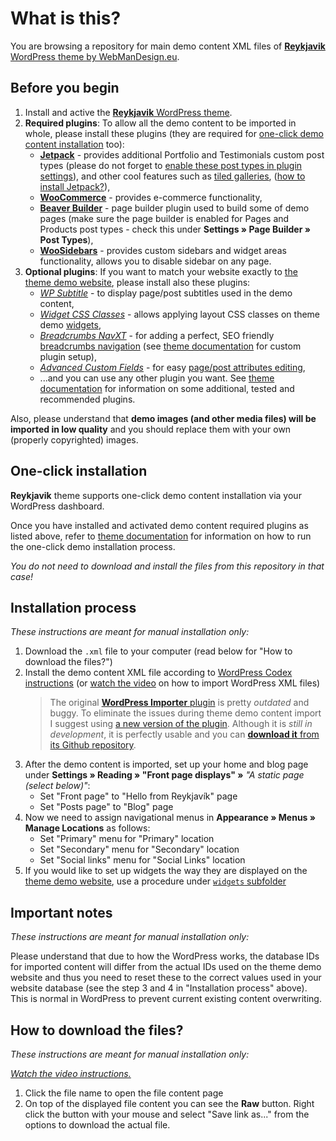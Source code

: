 # What is this?

You are browsing a repository for main demo content XML files of [**Reykjavik** WordPress theme by WebManDesign.eu](https://www.webmandesign.eu/portfolio/reykjavik-wordpress-theme/).


## Before you begin

1. Install and active the [**Reykjavik** WordPress theme](https://www.webmandesign.eu/portfolio/reykjavik-wordpress-theme/).
2. **Required plugins**: To allow all the demo content to be imported in whole, please install these plugins (they are required for [one-click demo content installation](#one-click-installation) too):
    * [**Jetpack**](https://wordpress.org/plugins/webman-amplifier/) - provides additional Portfolio and Testimonials custom post types (please do not forget to [enable these post types in plugin settings](https://jetpack.com/support/custom-content-types/)), and other cool features such as [tiled galleries](https://jetpack.me/support/tiled-galleries/), ([how to install Jetpack?](https://jetpack.com/support/installing-jetpack/)),
    * [**WooCommerce**](https://wordpress.org/plugins/woocommerce/) - provides e-commerce functionality,
    * [**Beaver Builder**](https://wordpress.org/plugins/beaver-builder-lite-version/) - page builder plugin used to build some of demo pages (make sure the page builder is enabled for Pages and Products post types - check this under **Settings &raquo; Page Builder &raquo; Post Types**),
    * [**WooSidebars**](https://wordpress.org/plugins/woosidebars/) - provides custom sidebars and widget areas functionality, allows you to disable sidebar on any page.
3. **Optional plugins**: If you want to match your website exactly to [the theme demo website](http://themedemos.webmandesign.eu/reykjavik/), please install also these plugins: 
    * [*WP Subtitle*](https://wordpress.org/plugins/wp-subtitle/) - to display page/post subtitles used in the demo content,
    * [*Widget CSS Classes*](https://wordpress.org/plugins/widget-css-classes/) - allows applying layout CSS classes on theme demo [widgets](https://github.com/webmandesign/demo-content/tree/master/reykjavik/widgets),
    * [*Breadcrumbs NavXT*](https://wordpress.org/plugins/breadcrumb-navxt/) - for adding a perfect, SEO friendly [breadcrumbs navigation](http://en.wikipedia.org/wiki/Breadcrumb_%28navigation%29) (see [theme documentation](https://www.webmandesign.eu/manual/reykjavik/#breadcrumbs) for custom plugin setup),
    * [*Advanced Custom Fields*](https://wordpress.org/plugins/advanced-custom-fields/) - for easy [page/post attributes editing](https://www.webmandesign.eu/manual/reykjavik/#custom-fields),
    * ...and you can use any other plugin you want. See [theme documentation](https://www.webmandesign.eu/manual/reykjavik/#plugins-others) for information on some additional, tested and recommended plugins.

Also, please understand that **demo images (and other media files) will be imported in low quality** and you should replace them with your own (properly copyrighted) images.


## One-click installation

**Reykjavik** theme supports one-click demo content installation via your WordPress dashboard.

Once you have installed and activated demo content required plugins as listed above, refer to [theme documentation](https://www.webmandesign.eu/manual/reykjavik/#demo-content) for information on how to run the one-click demo installation process.

*You do not need to download and install the files from this repository in that case!*


## Installation process

*These instructions are meant for manual installation only:*

1. Download the `.xml` file to your computer (read below for "How to download the files?")
2. Install the demo content XML file according to [WordPress Codex instructions](http://codex.wordpress.org/Importing_Content#WordPress) (or [watch the video](https://webdesign.tutsplus.com/courses/a-beginners-guide-to-using-wordpress/lessons/wordpress-tools) on how to import WordPress XML files)
    > The original [**WordPress Importer** plugin](https://wordpress.org/plugins/wordpress-importer/) is pretty *outdated* and buggy. To eliminate the issues during theme demo content import I suggest using [a new version of the plugin](https://github.com/humanmade/WordPress-Importer). Although it is *still in development*, it is perfectly usable and you can [**download it** from its Github repository](https://github.com/humanmade/WordPress-Importer#how-do-i-use-it).
3. After the demo content is imported, set up your home and blog page under **Settings &raquo; Reading &raquo; "Front page displays" &raquo;** *"A static page (select below)"*:
    * Set "Front page" to "Hello from Reykjavík" page
    * Set "Posts page" to "Blog" page
4. Now we need to assign navigational menus in **Appearance &raquo; Menus &raquo; Manage Locations** as follows:
    * Set "Primary" menu for "Primary" location
    * Set "Secondary" menu for "Secondary" location
    * Set "Social links" menu for "Social Links" location
5. If you would like to set up widgets the way they are displayed on the [theme demo website](http://themedemos.webmandesign.eu/reykjavik/), use a procedure under [`widgets` subfolder](https://github.com/webmandesign/demo-content/tree/master/reykjavik/widgets)


## Important notes

*These instructions are meant for manual installation only:*

Please understand that due to how the WordPress works, the database IDs for imported content will differ from the actual IDs used on the theme demo website and thus you need to reset these to the correct values used in your website database (see the step 3 and 4 in "Installation process" above). This is normal in WordPress to prevent current existing content overwriting.


## How to download the files?

*These instructions are meant for manual installation only:*

*[Watch the video instructions.](https://vimeo.com/170576209)*

1. Click the file name to open the file content page
2. On top of the displayed file content you can see the **Raw** button. Right click the button with your mouse and select "Save link as..." from the options to download the actual file.
